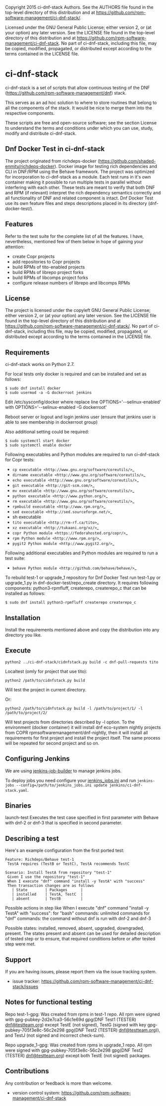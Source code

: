 
   Copyright 2015 ci-dnf-stack Authors. See the AUTHORS file
   found in the top-level directory of this distribution and
   at https://github.com/rpm-software-management/ci-dnf-stack/.

   Licensed under the GNU General Public License; either version 2,
   or (at your option) any later version. See the LICENSE file found
   in the top-level directory of this distribution and at
   https://github.com/rpm-software-management/ci-dnf-stack. No part
   of ci-dnf-stack, including this file, may be copied, modified,
   propagated, or distributed except according to the terms contained
   in the LICENSE file.


ci-dnf-stack
============

ci-dnf-stack is a set of scripts that allow continuous testing of the
DNF (https://github.com/rpm-software-management/dnf) stack.

This serves as an ad hoc solution to where to store routines that belong
to all the components of the stack. It would be nice to merge them into
the respective components.

These scripts are free and open-source software; see the section License
to understand the terms and conditions under which you can use, study,
modify and distribute ci-dnf-stack.

Dnf Docker Test in ci-dnf-stack
-------------------------------

The project originated from richdeps-docker (https://github.com/shaded-enmity/richdeps-docker).
Docker image for testing rich dependencies and CLI in DNF/RPM
using the Behave framework. The project was optimized for incorporation to
ci-dnf-stack as a module.
Each test runs in it's own container making it possible to run multiple tests
in parallel without interfering with each other. These tests are meant to
verify that both DNF and RPM (if relevant) interpret the rich dependency semantics
correctly and all functionality of DNF and related component is intact. Dnf Docker
Test use its own feature files and steps descriptions placed in its directory
(dnf-docker-test/).

Features
--------

Refer to the test suite for the complete list of all the features. I
have, nevertheless, mentioned few of them below in hope of gaining your
attention:

- create Copr projects
- add repositories to Copr projects
- build RPMs of tito-enabled projects
- build RPMs of librepo project forks
- build RPMs of libcomps project forks
- configure release numbers of librepo and libcomps RPMs


License
-------

The project is licensed under the copyleft GNU General Public License;
either version 2, or (at your option) any later version. See the
LICENSE file found in the top-level directory of this distribution and
at https://github.com/rpm-software-management/ci-dnf-stack/. No part of
ci-dnf-stack, including this file, may be copied, modified, propagated,
or distributed except according to the terms contained in the LICENSE
file.


Requirements
------------

ci-dnf-stack works on Python 2.7.

For local tests only docker is required and can be installed and set as follows:
```
$ sudo dnf install docker
$ sudo usermod -a -G dockerroot jenkins
```

Edit /etc/sysconfig/docker where replace line OPTIONS='--selinux-enabled' with OPTIONS='--selinux-enabled -G dockerroot'

Reboot server or logout and login jenkins user (ensure that jenkins user is able to see membership in dockerroot group)

Also additional setting could be required:
```
$ sudo systemctl start docker
$ sudo systemctl enable docker
```

Following executables and Python modules are required to run
ci-dnf-stack for Copr tests:

- `cp executable <http://www.gnu.org/software/coreutils/>`_
- `dirname executable <http://www.gnu.org/software/coreutils/>`_
- `echo executable <http://www.gnu.org/software/coreutils/>`_
- `git executable <http://git-scm.com/>`_
- `mv executable <http://www.gnu.org/software/coreutils/>`_
- `python executable <http://www.python.org/>`_
- `rm executable <http://www.gnu.org/software/coreutils/>`_
- `rpmbuild executable <http://www.rpm.org/>`_
- `sed executable <http://sed.sourceforge.net/>`_
- sh executable
- `tito executable <http://rm-rf.ca/tito>`_
- `xz executable <http://tukaani.org/xz/>`_
- `copr Python module <https://fedorahosted.org/copr/>`_
- `rpm Python module <http://www.rpm.org/>`_
- `pygit2 Python module <http://www.pygit2.org/>`_

Following additional executables and Python modules are required to run
a test suite:

- `behave Python module <http://github.com/behave/behave/>`_

To rebuild test-1 or upgrade_1 repository for Dnf Docker Test run test-1.py
or upgrade_1.py in dnf-docker-test/repo_create directory. It requires
following components:
python3-rpmfluff, createrepo, createrepo_c that can be installed as follows:
```
$ sudo dnf install python3-rpmfluff createrepo createrepo_c
```


Installation
------------

Install the requirements mentioned above and copy the distribution into
any directory you like.


Execute
-------

```
python2 ../ci-dnf-stack/cidnfstack.py build -c dnf-pull-requests tito
```
Localtest (omly for project that use tito):
```
python2 /path/to/cidnfstack.py build
```
Will test the project in current directory.

Or:
```
python2 /path/to/cidnfstack.py build -l /path/to/project/1/ -l /path/to/project/2/
```
Will test projects from directories described by -l option. To the environment
(docker container) it will install dnf eco-system nightly projects from COPR
rpmsoftwaremanagement/dnf-nightly, then it will install all requirements for
first project and install the project itself. The same process will be repeated
for second project and so on.

Configuring Jenkins
-------------------

We are using [jenkins-job-builder](http://docs.openstack.org/infra/jenkins-job-builder/)
to manage jenkins jobs.

To deploy jobs you need configure your [jenkins_jobs.ini](http://docs.openstack.org/infra/jenkins-job-builder/execution.html)
and run `jenkins-jobs --config=/path/to/jenkins_jobs.ini update jenkins/ci-dnf-stack.yaml`.


Binaries
--------

launch-test
Executes the test case specified in first parameter with Behave with dnf-2 or
dnf-3 that is specified in second
parameter.

Describing a test
-----------------

Here's an example configuration from the first ported test:

```
Feature: Richdeps/Behave test-1
 TestA requires (TestB or TestC), TestA recommends TestC

Scenario: Install TestA from repository "test-1"
 Given I use the repository "test-1"
 When I execute "dnf" command "install -y TestA" with "success"
 Then transaction changes are as follows
   | State        | Packages      |
   | installed    | TestA, TestC  |
   | absent       | TestB         |

```

Possible actions in step like  When I execute "dnf" command "install -y TestA" with "success":
    for "bash" commands: unlimited commands
    for "dnf" commands: the command without dnf is run with dnf-2 and dnf-3

Possible states: installed, removed, absent, upgraded, downgraded, present. The states present and absent can be used
for detailed description of tested step or to ensure, that required conditions before or after tested step were met.

Support
-------

If you are having issues, please report them via the issue tracking
system.

- issue tracker: https://github.com/rpm-software-management/ci-dnf-stack/issues


Notes for functional testing
----------------------------

Repo test-1-gpg:
Was created from rpms in test-1 repo. All rpm were signed with gpg-pubkey-2d2e7ca3-56c1e69d	gpg(DNF Test1 (TESTER)
<dnf@testteam.org>) except TestE (not signed), TestG (signed with key gpg-pubkey-705f3e8c-56c2e298	gpg(DNF Test2
(TESTER) <dnf@testteam.org>)), and TestJ (not signed and incorrect check-sum).

Repo upgrade_1-gpg:
Was created from rpms in upgrade_1 repo. All rpm were signed with gpg-pubkey-705f3e8c-56c2e298	gpg(DNF Test2
(TESTER) <dnf@testteam.org>) except both TestE (not signed) packages.


Contributions
-------------

Any contribution or feedback is more than welcome.

- version control system: https://github.com/rpm-software-management/ci-dnf-stack
